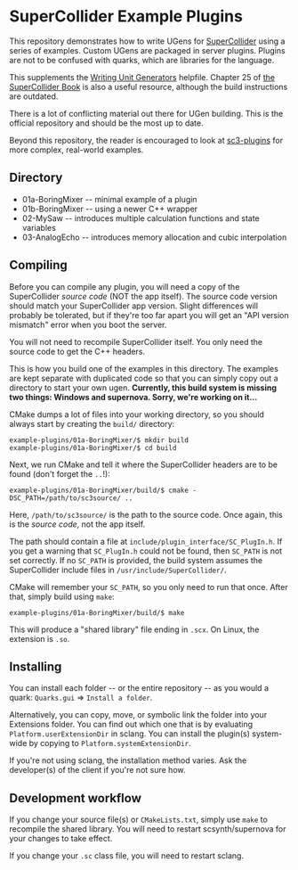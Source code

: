 # SuperCollider Example Plugins

This repository demonstrates how to write UGens for [SuperCollider](https://github.com/supercollider/supercollider) using a series of examples. Custom UGens are packaged in server plugins. Plugins are not to be confused with quarks, which are libraries for the language.

This supplements the [Writing Unit Generators](http://doc.sccode.org/Guides/WritingUGens.html) helpfile. Chapter 25 of [the SuperCollider Book](http://www.supercolliderbook.net/) is also a useful resource, although the build instructions are outdated.

There is a lot of conflicting material out there for UGen building. This is the official repository and should be the most up to date.

Beyond this repository, the reader is encouraged to look at [sc3-plugins](https://github.com/supercollider/sc3-plugins) for more complex, real-world examples.

## Directory

- 01a-BoringMixer -- minimal example of a plugin
- 01b-BoringMixer -- using a newer C++ wrapper
- 02-MySaw -- introduces multiple calculation functions and state variables
- 03-AnalogEcho -- introduces memory allocation and cubic interpolation

## Compiling

Before you can compile any plugin, you will need a copy of the SuperCollider *source code* (NOT the app itself). The source code version should match your SuperCollider app version. Slight differences will probably be tolerated, but if they're too far apart you will get an "API version mismatch" error when you boot the server.

You will not need to recompile SuperCollider itself. You only need the source code to get the C++ headers.

This is how you build one of the examples in this directory. The examples are kept separate with duplicated code so that you can simply copy out a directory to start your own ugen. **Currently, this build system is missing two things: Windows and supernova. Sorry, we're working on it...**

CMake dumps a lot of files into your working directory, so you should always start by creating the `build/` directory:

```shell
example-plugins/01a-BoringMixer/$ mkdir build
example-plugins/01a-BoringMixer/$ cd build
```
Next, we run CMake and tell it where the SuperCollider headers are to be found (don't forget the `..`!):

```shell
example-plugins/01a-BoringMixer/build/$ cmake -DSC_PATH=/path/to/sc3source/ ..
```

Here, `/path/to/sc3source/` is the path to the source code. Once again, this is the *source code*, not the app itself.

The path should contain a file at `include/plugin_interface/SC_PlugIn.h`. If you get a warning that `SC_PlugIn.h` could not be found, then `SC_PATH` is not set correctly. If no `SC_PATH` is provided, the build system assumes the SuperCollider include files in `/usr/include/SuperCollider/`.

CMake will remember your `SC_PATH`, so you only need to run that once. After that, simply build using `make`:

```shell
example-plugins/01a-BoringMixer/build/$ make
```

This will produce a "shared library" file ending in `.scx`. On Linux, the extension is `.so`.

## Installing

You can install each folder -- or the entire repository -- as you would a quark: `Quarks.gui` => `Install a folder`.

Alternatively, you can copy, move, or symbolic link the folder into your Extensions folder. You can find out which one that is by evaluating `Platform.userExtensionDir` in sclang. You can install the plugin(s) system-wide by copying to `Platform.systemExtensionDir`.

If you're not using sclang, the installation method varies. Ask the developer(s) of the client if you're not sure how.

## Development workflow

If you change your source file(s) or `CMakeLists.txt`, simply use `make` to recompile the shared library. You will need to restart scsynth/supernova for your changes to take effect.

If you change your `.sc` class file, you will need to restart sclang.
